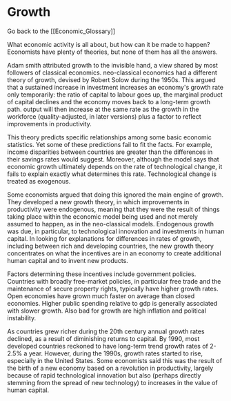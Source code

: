 # Growth

Go back to the [[Economic_Glossary]]


What economic activity is all about, but how can it be made to happen? Economists have plenty of theories, but none of them has all the answers.

Adam smith attributed growth to the invisible hand, a view shared by most followers of classical economics. neo-classical economics had a different theory of growth, devised by Robert Solow during the 1950s. This argued that a sustained increase in investment increases an economy's growth rate only temporarily: the ratio of capital to labour goes up, the marginal product of capital declines and the economy moves back to a long-term growth path. output will then increase at the same rate as the growth in the workforce (quality-adjusted, in later versions) plus a factor to reflect improvements in productivity.

This theory predicts specific relationships among some basic economic statistics. Yet some of these predictions fail to fit the facts. For example, income disparities between countries are greater than the differences in their savings rates would suggest. Moreover, although the model says that economic growth ultimately depends on the rate of technological change, it fails to explain exactly what determines this rate. Technological change is treated as exogenous.

Some economists argued that doing this ignored the main engine of growth. They developed a new growth theory, in which improvements in productivity were endogenous, meaning that they were the result of things taking place within the economic model being used and not merely assumed to happen, as in the neo-classical models. Endogenous growth was due, in particular, to technological innovation and investments in human capital. In looking for explanations for differences in rates of growth, including between rich and developing countries, the new growth theory concentrates on what the incentives are in an economy to create additional human capital and to invent new products.

Factors determining these incentives include government policies. Countries with broadly free-market policies, in particular free trade and the maintenance of secure property rights, typically have higher growth rates. Open economies have grown much faster on average than closed economies. Higher public spending relative to gdp is generally associated with slower growth. Also bad for growth are high inflation and political instability.

As countries grew richer during the 20th century annual growth rates declined, as a result of diminishing returns to capital. By 1990, most developed countries reckoned to have long-term trend growth rates of 2-2.5% a year. However, during the 1990s, growth rates started to rise, especially in the United States. Some economists said this was the result of the birth of a new economy based on a revolution in productivity, largely because of rapid technological innovation but also (perhaps directly stemming from the spread of new technology) to increases in the value of human capital.

